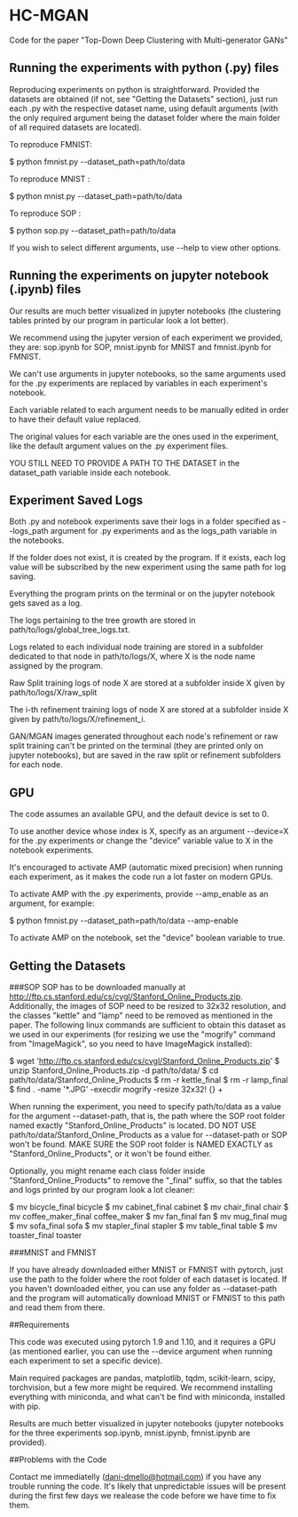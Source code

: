 # HC-MGAN
Code for the paper "Top-Down Deep Clustering with Multi-generator GANs"


## Running the experiments with python (.py) files

Reproducing experiments on python is straightforward. Provided the datasets are obtained (if not, see "Getting the Datasets" section), just run each .py with the respective dataset name, using default arguments 
(with the only required argument being the dataset folder where the main folder of all required datasets are located).

To reproduce FMNIST:

$ python fmnist.py --dataset_path=path/to/data

To reproduce MNIST :

$ python mnist.py --dataset_path=path/to/data

To reproduce SOP :

$ python sop.py --dataset_path=path/to/data

If you wish to select different arguments, use --help to view other options.


## Running the experiments on jupyter notebook (.ipynb) files

Our results are much better visualized in jupyter notebooks (the clustering tables printed by our program in particular look a lot better). 

We recommend using the jupyter version of each experiment we provided, they are: sop.ipynb for SOP, mnist.ipynb for MNIST and fmnist.ipynb for FMNIST. 

We can't use arguments in jupyter notebooks, so the same arguments used for the .py experiments are replaced by variables in each experiment's notebook.

Each variable related to each argument needs to be manually edited in order to have their default value replaced. 

The original values for each variable are the ones used in the experiment, like the default argument values on the .py experiment files.

YOU STILL NEED TO PROVIDE A PATH TO THE DATASET in the dataset_path variable inside each notebook. 


## Experiment Saved Logs

Both .py and notebook experiments save their logs in a folder specified as --logs_path argument for .py experiments and as the logs_path variable in the notebooks.

If the folder does not exist, it is created by the program. If it exists, each log value will be subscribed by the new experiment using the same path for log saving.

Everything the program prints on the terminal or on the jupyter notebook gets saved as a log. 

The logs pertaining to the tree growth are stored in path/to/logs/global_tree_logs.txt.

Logs related to each individual node training are stored in a subfolder dedicated to that node in path/to/logs/X, where X is the node name assigned by the program. 

Raw Split training logs of node X are stored at a subfolder inside X given by path/to/logs/X/raw_split

The i-th refinement training logs of node X are stored at a subfolder inside X given by path/to/logs/X/refinement_i.

GAN/MGAN images generated throughout each node's refinement or raw split training can't be printed on the terminal (they are printed only on jupyter notebooks), but are saved in the raw split or refinement subfolders for each node.


## GPU

The code assumes an available GPU, and the default device is set to 0. 

To use another device whose index is X, specify as an argument --device=X for the .py experiments or change the "device" variable value to X in the notebook experiments.

It's encouraged to activate AMP (automatic mixed precision) when running each experiment, as it makes the code run a lot faster on modern GPUs.  

To activate AMP with the .py experiments, provide --amp_enable as an argument, for example:

$ python fmnist.py --dataset_path=path/to/data --amp-enable

To activate AMP on the notebook, set the "device" boolean variable to true.

## Getting the Datasets

###SOP
SOP has to be downloaded manually at http://ftp.cs.stanford.edu/cs/cvgl/Stanford_Online_Products.zip.
Additionally, the images of SOP need to be resized to 32x32 resolution, and the classes "kettle" and "lamp" need to be removed as mentioned in the paper. 
The following linux commands are sufficient to obtain this dataset as we used in our experiments (for resizing we use the "mogrify" command from "ImageMagick", so you need to have ImageMagick installed):

$ wget 'http://ftp.cs.stanford.edu/cs/cvgl/Stanford_Online_Products.zip'
$ unzip Stanford_Online_Products.zip -d path/to/data/
$ cd path/to/data/Stanford_Online_Products
$ rm -r kettle_final
$ rm -r lamp_final
$ find . -name '*.JPG' -execdir mogrify -resize 32x32! {} +

When running the experiment, you need to specify path/to/data as a value for the argument --dataset-path, that is, the path where the SOP root folder named exactly "Stanford_Online_Products" is located. 
DO NOT USE path/to/data/Stanford_Online_Products as a value for --dataset-path or SOP won't be found. 
MAKE SURE the SOP root folder is NAMED EXACTLY as "Stanford_Online_Products", or it won't be found either. 

Optionally, you might rename each class folder inside "Stanford_Online_Products" to remove the "_final" suffix, so that the tables and logs printed by our program look a lot cleaner:

$ mv bicycle_final bicycle
$ mv cabinet_final cabinet
$ mv chair_final chair
$ mv coffee_maker_final coffee_maker
$ mv fan_final fan
$ mv mug_final mug
$ mv sofa_final sofa
$ mv stapler_final stapler
$ mv table_final table
$ mv toaster_final toaster


###MNIST and FMNIST 

If you have already downloaded either MNIST or FMNIST with pytorch, just use the path to the folder where the root folder of each dataset is located.
If you haven't downloaded either, you can use any folder as --dataset-path and the program will automatically download MNIST or FMNIST to this path and read them from there. 


##Requirements

This code was executed using pytorch 1.9 and 1.10, and it requires a GPU (as mentioned earlier, you can use the --device argument when running each experiment to set a specific device).

Main required packages are pandas, matplotlib, tqdm, scikit-learn, scipy, torchvision, but a few more might be required. 
We recommend installing everything with miniconda, and what can't be find with miniconda, installed with pip.

Results are much better visualized in jupyter notebooks (jupyter notebooks for the three experiments sop.ipynb, mnist.ipynb, fmnist.ipynb are provided).

##Problems with the Code

Contact me immediatelly (dani-dmello@hotmail.com) if you have any trouble running the code. It's likely that unpredictable issues will be present during the first few days we realease the code before we have time to fix them. 
